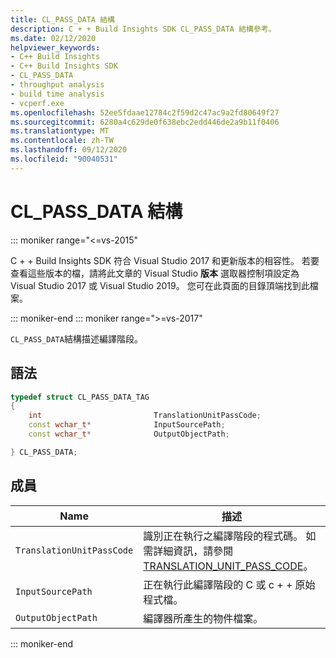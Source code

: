 ```yaml
---
title: CL_PASS_DATA 結構
description: C + + Build Insights SDK CL_PASS_DATA 結構參考。
ms.date: 02/12/2020
helpviewer_keywords:
- C++ Build Insights
- C++ Build Insights SDK
- CL_PASS_DATA
- throughput analysis
- build time analysis
- vcperf.exe
ms.openlocfilehash: 52ee5fdaae12784c2f59d2c47ac9a2fd80649f27
ms.sourcegitcommit: 6280a4c629de0f638ebc2edd446de2a9b11f0406
ms.translationtype: MT
ms.contentlocale: zh-TW
ms.lasthandoff: 09/12/2020
ms.locfileid: "90040531"
---
```

# <a name="cl_pass_data-structure"></a>CL_PASS_DATA 結構

::: moniker range="<=vs-2015"

C + + Build Insights SDK 符合 Visual Studio 2017 和更新版本的相容性。 若要查看這些版本的檔，請將此文章的 Visual Studio **版本** 選取器控制項設定為 Visual Studio 2017 或 Visual Studio 2019。 您可在此頁面的目錄頂端找到此檔案。

::: moniker-end
::: moniker range=">=vs-2017"

`CL_PASS_DATA`結構描述編譯階段。

## <a name="syntax"></a>語法

```cpp
typedef struct CL_PASS_DATA_TAG
{
    int                         TranslationUnitPassCode;
    const wchar_t*              InputSourcePath;
    const wchar_t*              OutputObjectPath;

} CL_PASS_DATA;
```

## <a name="members"></a>成員

| Name | 描述 |
|--|--|
| `TranslationUnitPassCode` | 識別正在執行之編譯階段的程式碼。 如需詳細資訊，請參閱 [TRANSLATION_UNIT_PASS_CODE](translation-unit-pass-code-enum.md)。 |
| `InputSourcePath` | 正在執行此編譯階段的 C 或 c + + 原始程式檔。 |
| `OutputObjectPath` | 編譯器所產生的物件檔案。 |

::: moniker-end
